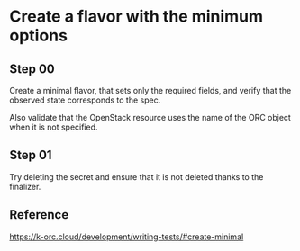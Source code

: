# Create a flavor with the minimum options

## Step 00

Create a minimal flavor, that sets only the required fields, and verify that the observed state corresponds to the spec.

Also validate that the OpenStack resource uses the name of the ORC object when it is not specified.

## Step 01

Try deleting the secret and ensure that it is not deleted thanks to the finalizer.

## Reference

https://k-orc.cloud/development/writing-tests/#create-minimal

